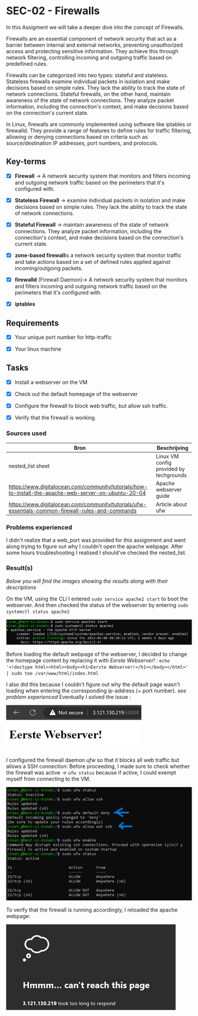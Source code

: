 # SEC-02 - Firewalls

In this Assigment we will take a deeper dive into the concept of Firewalls.

Firewalls are an essential component of network security that act as a barrier between internal and external networks, preventing unauthorized access and protecting sensitive information. They achieve this through network filtering, controlling incoming and outgoing traffic based on predefined rules.

Firewalls can be categorized into two types: stateful and stateless. Stateless firewalls examine individual packets in isolation and make decisions based on simple rules. They lack the ability to track the state of network connections. Stateful firewalls, on the other hand, maintain awareness of the state of network connections. They analyze packet information, including the connection's context, and make decisions based on the connection's current state.

In Linux, firewalls are commonly implemented using software like iptables or firewalld. They provide a range of features to define rules for traffic filtering, allowing or denying connections based on criteria such as source/destination IP addresses, port numbers, and protocols.


## Key-terms

- [x] <strong>Firewall</strong> -> A network security system that monitors and filters incoming and outgoing network traffic based on the perimeters that it's configured with.
- [x] <strong>Stateless Firewall</strong> -> examine individual packets in isolation and make decisions based on simple rules. They lack the ability to track the state of network connections.
- [x] <strong>Stateful Firewall</strong> -> maintain awareness of the state of network connections. They analyze packet information, including the connection's context, and make decisions based on the connection's current state.
- [x] <strong>zone-based firewall</strong>is a network security system that monitor traffic and take actions based on a set of defined rules applied against incoming/outgoing packets.
- [x] <strong>firewalld</strong> (Firewall Daemon)-> A network security system that monitors and filters incoming and outgoing network traffic based on the perimeters that it's configured with.
- [x] <strong>iptables</strong>





## Requirements

- [x] Your unique port number for http-traffic
- [x] Your linux machine




## Tasks

- [x] Install a webserver on the VM
- [x] Check out the default homepage of the webserver
- [x] Configure the firewall to block web traffic, but allow ssh traffic.
- [x] Verify that the firewall is working.



### Sources used

| Bron        | Beschrijving |
| ----------- | ----------- |
| nested_list sheet | Linux VM config provided by techgrounds|
| https://www.digitalocean.com/community/tutorials/how-to-install-the-apache-web-server-on-ubuntu-20-04 | Apache webserver guide|
| https://www.digitalocean.com/community/tutorials/ufw-essentials-common-firewall-rules-and-commands | Article about ufw |





### Problems experienced

I didn't realize that a web_port was provided for this assignment and went along trying to figure out why I couldn't open the apache webpage. After some hours troubleshooting I realised I should've checked the nested_list.


### Result(s)

*Below you will find the images showing the results along with their descriptions*

On the VM, using the CLI I entered ```sudo service apache2 start``` to boot the webserver. And then checked the status of the webserver by entering ```sudo systemctl status apache2``` 

![webserver-status](../00_includes/SEC-02/apache-status.png)

Before loading the default webpage of the webserver, I decided to change the homepage content by replacing it with *Eerste Webserver!* : ```echo '<!doctype html><html><body><h1>Eerste Webserver!</h1></body></html>' | sudo tee /var/www/html/index.html```

I also did this because I couldn't figure out why the default page wasn't loading when entering the corresponding ip-address (+ port number). *see problem experienced* Eventually I solved the issue :

![apache-webpage-modified](../00_includes/SEC-02/apache-webpage-modified.png)   

I configured the firewall daemon *ufw* so that it blocks all web traffic but allows a SSH connection:
Before proceeding, I made sure to check whether the firewall was active -> ```ufw status``` because if active, I could exempt myself from connecting to the VM. 

![ufw-steps](../00_includes/SEC-02/ufw-steps.png)

To verify that the firewall is running accordingly, I reloaded the apache webpage:

![ufw-check](../00_includes/SEC-02/firewall-check.png)

